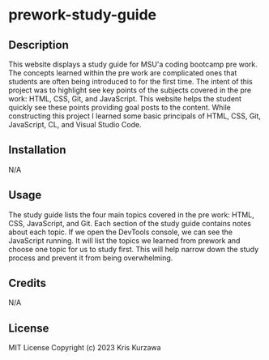# prework-study-guide

## Description

This website displays a study guide for MSU'a coding bootcamp pre work.  The concepts learned within the pre work are complicated ones that students are often being introduced to for the first time.  The intent of this project was to highlight see key points of the subjects covered in the pre work: HTML, CSS, Git, and JavaScript.  This website helps the student quickly see these points providing goal posts to the content.  While constructing this project I learned some basic principals of HTML, CSS, Git, JavaScript, CL, and Visual Studio Code.

## Installation

N/A

## Usage

The study guide lists the four main topics covered in the pre work: HTML, CSS, JavaScript, and Git. Each section of the study guide contains notes about each topic. If we open the DevTools console, we can see the JavaScript running. It will list the topics we learned from prework and choose one topic for us to study first.  This will help narrow down the study process and prevent it from being overwhelming.

## Credits

N/A

## License

MIT License
Copyright (c) 2023 Kris Kurzawa
